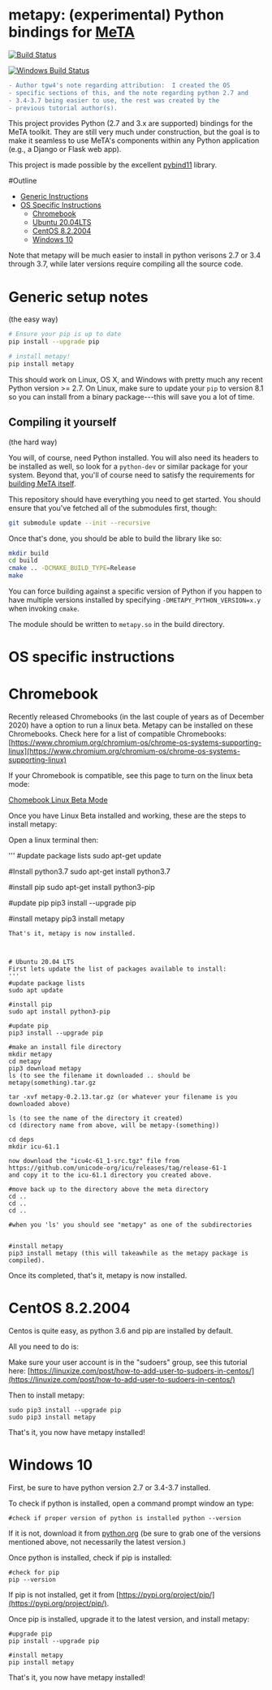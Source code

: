 # metapy: (experimental) Python bindings for [MeTA][meta]

[![Build Status](https://travis-ci.org/meta-toolkit/metapy.svg?branch=master)](https://travis-ci.org/meta-toolkit/metapy)

[![Windows Build Status](https://ci.appveyor.com//api/projects/status/github/meta-toolkit/metapy?svg=true&branch=master)](https://ci.appveyor.com/project/skystrife/metapy)

```diff
- Author tgw4's note regarding attribution:  I created the OS
- specific sections of this, and the note regarding python 2.7 and
- 3.4-3.7 being easier to use, the rest was created by the
- previous tutorial author(s).
```

This project provides Python (2.7 and 3.x are supported) bindings for the
MeTA toolkit. They are still very much under construction, but the goal is
to make it seamless to use MeTA's components within any Python application
(e.g., a Django or Flask web app).

This project is made possible by the excellent [pybind11][pybind11]
library.

#Outline
- [Generic Instructions](#Generic-setup-notes)
- [OS Specific Instructions](#OS-specific-instructions)
    - [Chromebook](#Chromebook)
    - [Ubuntu 20.04LTS](#Ubuntu)
    - [CentOS 8.2.2004](#CentOS)
    - [Windows 10](#Windows-10)

Note that metapy will be much easier to install in python verisons 2.7 or 3.4 through 3.7, while later versions require compiling all the source code.

# Generic setup notes
(the easy way)

```bash
# Ensure your pip is up to date
pip install --upgrade pip

# install metapy!
pip install metapy
```

This should work on Linux, OS X, and Windows with pretty much any recent
Python version >= 2.7. On Linux, make sure to update your `pip` to version
8.1 so you can install from a binary package---this will save you a lot of
time.

## Compiling it yourself
(the hard way)

You will, of course, need Python installed. You will also need its headers
to be installed as well, so look for a `python-dev` or similar package for
your system. Beyond that, you'll of course need to satisfy the requirements
for [building MeTA itself][build-guide].

This repository should have everything you need to get started. You should
ensure that you've fetched all of the submodules first, though:

```bash
git submodule update --init --recursive
```

Once that's done, you should be able to build the library like so:

```bash
mkdir build
cd build
cmake .. -DCMAKE_BUILD_TYPE=Release
make
```

You can force building against a specific version of Python if you happen
to have multiple versions installed by specifying
`-DMETAPY_PYTHON_VERSION=x.y` when invoking `cmake`.

The module should be written to `metapy.so` in the build directory.

#  OS specific instructions

#  Chromebook
Recently released Chromebooks (in the last couple of years as of December 2020) have a option to run a linux beta.  Metapy can be installed on these Chromebooks.  Check here for a list of compatible Chromebooks:  [https://www.chromium.org/chromium-os/chrome-os-systems-supporting-linux](https://www.chromium.org/chromium-os/chrome-os-systems-supporting-linux)

If your Chromebook is compatible, see this page to turn on the linux beta mode:

[Chomebook Linux Beta Mode](https://support.google.com/chromebook/answer/9145439)

Once you have Linux Beta installed and working, these are the steps to install metapy:

Open a linux terminal then:

'''
#update package lists
sudo apt-get update

#Install python3.7
sudo apt-get install python3.7

#install pip
sudo apt-get install python3-pip

#update pip
pip3 install --upgrade pip

#install metapy
pip3 install metapy

```
That's it, metapy is now installed.



# Ubuntu 20.04 LTS
First lets update the list of packages available to install:
'''
#update package lists
sudo apt update

#install pip
sudo apt install python3-pip

#update pip
pip3 install --upgrade pip

#make an install file directory
mkdir metapy
cd metapy
pip3 download metapy
ls (to see the filename it downloaded .. should be metapy(something).tar.gz

tar -xvf metapy-0.2.13.tar.gz (or whatever your filename is you downloaded above)

ls (to see the name of the directory it created)
cd (directory name from above, will be metapy-(something))

cd deps
mkdir icu-61.1

now download the "icu4c-61_1-src.tgz" file from https://github.com/unicode-org/icu/releases/tag/release-61-1
and copy it to the icu-61.1 directory you created above.

#move back up to the directory above the meta directory
cd ..
cd ..
cd ..

#when you 'ls' you should see "metapy" as one of the subdirectories


#install metapy 
pip3 install metapy (this will takeawhile as the metapy package is compiled).
```
Once its completed, that's it, metapy is now installed.



#  CentOS 8.2.2004

Centos is quite easy, as python 3.6 and pip are installed by 
default.

All you need to do is:

Make sure your user account is in the "sudoers" group, see this tutorial here:
[https://linuxize.com/post/how-to-add-user-to-sudoers-in-centos/](https://linuxize.com/post/how-to-add-user-to-sudoers-in-centos/)


Then to install metapy:
```
sudo pip3 install --upgrade pip
sudo pip3 install metapy
```

That's it, you now have metapy installed!


#  Windows 10
First, be sure to have python version 2.7 or 3.4-3.7 installed.

To check if python is installed, open a command prompt window an type:

``
#check if proper version of python is installed
python --version
``

If it is not, download it from [python.org](python.org) (be sure to grab one of the versions mentioned above, not necessarily the latest version.)

Once python is installed, check if pip is installed:

```
#check for pip
pip --version
```

If pip is not installed, get it from [https://pypi.org/project/pip/](https://pypi.org/project/pip/).

Once pip is installed, upgrade it to the latest version, and install metapy:
```
#upgrade pip
pip install --upgrade pip

#install metapy
pip install metapy
```

That's it, you now have metapy installed!



[meta]: https://meta-toolkit.org
[pybind11]: https://github.com/pybind/pybind11
[build-guide]: https://meta-toolkit.org/setup-guide.html
